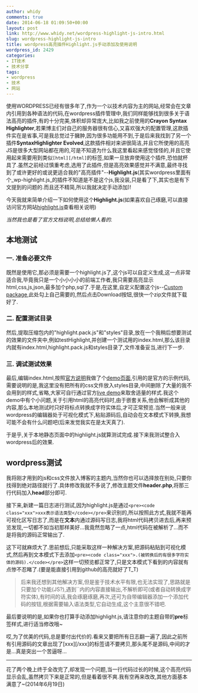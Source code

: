 ```yaml
---
author: whidy
comments: true
date: 2014-06-18 01:09:50+00:00
layout: post
link: http://www.whidy.net/wordpress-highlight-js-intro.html
slug: wordpress-highlight-js-intro
title: wordpress高亮插件Highlight.js手动添加及使用说明
wordpress_id: 2429
categories:
- IT技术
- 技术分享
tags:
- wordpress
- 技术
- 网站
---
```


使用WORDPRESS已经有很多年了,作为一个以技术内容为主的网站,经常会在文章内引用到各种语法的代码,在wordpress插件管理中,我们同样能够找到很多关于语法高亮的插件,有的十分完美,体积却异常庞大,比如我之前使用的**Crayon Syntax Highlighter**,若果博主们对自己的服务器很有信心,又喜欢强大的配置管理,这款插件实在是省事,可是我总觉过于臃肿,因为很多功能用不到,于是后来我找到了另一个插件**SyntaxHighlighter Evolved**,这款插件相对来讲很简洁,并且它所使用的高亮JS是很多大型网站都在用的,可是不知道为什么我这里看起来感觉怪怪的,并且它使用起来需要用到类似`[html][/html]`的标签,如果一旦放弃使用这个插件,恐怕就杯具了.虽然之前经过慎重考虑,选用了此插件,但是高亮效果感觉并不满意,最终寻找到了或许更好的或说更适合我的"高亮插件"--**Highlight.js**(其实wordpress里面有个_wp-highlight.js_的插件不知道是不是这个js,我没装,只是看了下,其实也是有下文提到的问题的.而且还不精简,所以我就决定手动添加)!

今天我就来简单介绍一下如何使用这个**Highlight.js**(如果喜欢自己琢磨,可以直接访问官方网站[highlight.js](http://highlightjs.org/)查看相关说明)

_当然我也是看了官方文档说明,总结给懒人看的._


## 本地测试




### 一. 准备必要文件


既然是使用它,那必须是需要一个highlight.js了,这个js可以自定义生成,这一点非常适合我,毕竟我只是一个小小小小的前端工作者,我只需要高亮显示html,css,js,json,最多加个php,sql了.于是,在这里,自定义配置这个js--[Custom package](http://highlightjs.org/download/),此处勾上自己需要的,然后点击Download按钮,很快一个zip文件就下载好了.

<!-- more -->


### 二. 配置测试目录


然后,提取压缩包内的"highlight.pack.js"和"styles"目录,放在一个我稍后想要测试的效果的文件夹中,例如testHighlight,并创建一个测试用的index.html,那么该目录内就有index.html,highlight.pack.js和styles目录了,文件准备妥当,进行下一步.


### 三. 调试测试效果


最后,编辑index.html,按照[官方说明](https://highlightjs.org/usage/)我做了个[demo页面](http://www.whidy.net/demos/testHighlight/index.html),引用的是官方的示例代码,需要说明的是,我这里没有把所有的css文件放入styles目录,中间删除了大量的我不会用到的样式,省略,大家可自行通过官方[live demo](http://highlightjs.org/static/test.html)来取舍适量的样式.我这个demo中有个小问题,关于引用html的高亮代码时,由于嵌套关系,他会解析成其他的内容,那么本地测试时只好将标点转换成字符实体后,才可正常预览.当然一般来说wordpress的编辑器处于可视化模式下,粘贴源码后,自动会在文本模式下转换,我想可能不会有什么问题吧(后来发觉我实在是太天真了).

于是乎,关于本地静态页面中的highlight.js就算测试完成.接下来我测试整合入wordpress后的效果.


## wordpress测试


我将刚才用到的js和css文件放入博客的主题内,当然你也可以选择放在别处,只要你找得到绝对路径就行了.具体修改我就不多说了,修改主题文件**header.php**,将那三行代码加入**head**部分即可.

接下来,新建一篇日志进行测试,因为highlight.js是通过`<pre><code class="xxx">xxx表示语法类型</code></pre>`来识别的,所以按照此方式,我就不能再可视化区写日志了,而是在**文本**内通过源码写日志,我将html代码拷贝进去后,再来预览发现,一切都不如当初那样美好...我竟然忽略了一点,html代码在被解析了...而不是将我的源码正常输出了.

这下可就麻烦大了.思前想后,只能采取这样一种解决方案,把源码粘贴到可视化模式,然后再到文本模式下去添加`<pre><code class="xxx">.(被转换后的有很多字符实体的源码).</code></pre>`这样一切预览都正常了,只是文本模式下看到的内容就有点惨不忍睹了.(要是能直接引用到github的高亮就好了T_T)


<blockquote>后来我还想到其他解决方案,但是鉴于技术水平有限,也无法实现了,思路就是只要加个功能(JS?),遇到`<code></code>`内的内容直接输出,不解析即可(或者自动转换成字符实体),有时间的话,我会琢磨琢磨,再次,还可为自带编辑器添加一个添加代码的按钮,根据需要输入语法类型,它自动生成,这个主意很不错吧.</blockquote>


最后要说明的是,如果你也打算手动添加highlight.js,请注意你的主题自带的**pre**标签样式,进行适当修改哦~

哎,为了优美的代码,总是要付出代价的.看来又要把所有日志翻一遍了,因此之前所有引用源码的文章出现了[xxx][/xxx]的标签请不要拷贝,那头尾不是源码,中间的才是...真是突出一个苦逼呀...



* * *



花了两个晚上终于全改完了,却发现一个问题,当一行代码过长的时候,这个高亮代码显示会乱,虽然拷贝下来是正常的,但是看着很不爽.我有空再来改改,其他方面基本满意了~(2014年6月19日)
